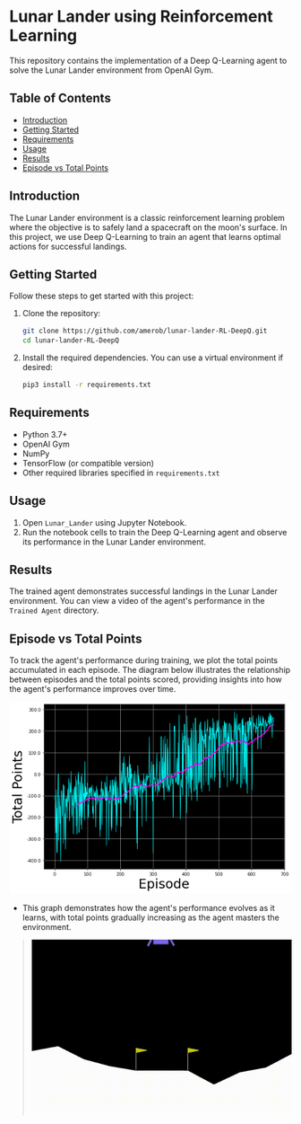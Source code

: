 # Lunar Lander using Reinforcement Learning

This repository contains the implementation of a Deep Q-Learning agent to solve the Lunar Lander environment from OpenAI Gym.

## Table of Contents

- [Introduction](#introduction)
- [Getting Started](#getting-started)
- [Requirements](#requirements)
- [Usage](#usage)
- [Results](#results)
- [Episode vs Total Points](#episode-vs-total-points)

## Introduction

The Lunar Lander environment is a classic reinforcement learning problem where the objective is to safely land a spacecraft on the moon's surface. In this project, we use Deep Q-Learning to train an agent that learns optimal actions for successful landings.

## Getting Started

Follow these steps to get started with this project:

1. Clone the repository:

    ```bash
    git clone https://github.com/amerob/lunar-lander-RL-DeepQ.git
    cd lunar-lander-RL-DeepQ
    ```

2. Install the required dependencies. You can use a virtual environment if desired:

    ```bash
    pip3 install -r requirements.txt
    ```

## Requirements

- Python 3.7+
- OpenAI Gym
- NumPy
- TensorFlow (or compatible version)
- Other required libraries specified in `requirements.txt`

## Usage

1. Open `Lunar_Lander` using Jupyter Notebook.
2. Run the notebook cells to train the Deep Q-Learning agent and observe its performance in the Lunar Lander environment.

## Results

The trained agent demonstrates successful landings in the Lunar Lander environment. You can view a video of the agent's performance in the `Trained Agent` directory.

## Episode vs Total Points

To track the agent's performance during training, we plot the total points accumulated in each episode. The diagram below illustrates the relationship between episodes and the total points scored, providing insights into how the agent's performance improves over time.

![Episode vs Total Points](totalpoints.png)

- This graph demonstrates how the agent's performance evolves as it learns, with total points gradually increasing as the agent masters the environment.

> ![Trained Agent](Lunar_Lander.gif)

